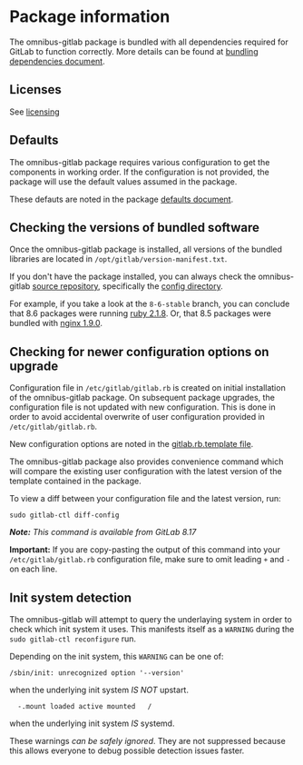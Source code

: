 # Package information

The omnibus-gitlab package is bundled with all dependencies required for GitLab
to function correctly. More details can be found
at [bundling dependencies document](bundling_dependencies.md).

## Licenses

See [licensing](licensing.md)

## Defaults

The omnibus-gitlab package requires various configuration to get the
components in working order.
If the configuration is not provided, the package will use the default
values assumed in the package.

These defauts are noted in the package [defaults document](defaults.md).

## Checking the versions of bundled software

Once the omnibus-gitlab package is installed, all versions of the bundled
libraries are  located in `/opt/gitlab/version-manifest.txt`.

If you don't have the package installed, you can always check the omnibus-gitlab
[source repository], specifically the [config directory].

For example, if you take a look at the `8-6-stable` branch, you can conclude that
8.6 packages were running [ruby 2.1.8]. Or, that 8.5 packages were bundled
with [nginx 1.9.0].

## Checking for newer configuration options on upgrade

Configuration file in `/etc/gitlab/gitlab.rb` is created on initial installation
of the omnibus-gitlab package. On subsequent package upgrades, the configuration
file is not updated with new configuration. This is done in order to avoid
accidental overwrite of user configuration provided in `/etc/gitlab/gitlab.rb`.

New configuration options are noted in the
[gitlab.rb.template file](https://gitlab.com/gitlab-org/omnibus-gitlab/raw/master/files/gitlab-config-template/gitlab.rb.template).

The omnibus-gitlab package also provides convenience command which will
compare the existing user configuration with the latest version of the
template contained in the package.

To view a diff between your configuration file and the latest version, run:

```
sudo gitlab-ctl diff-config

```
_**Note:** This command is available from GitLab 8.17_

**Important:** If you are copy-pasting the output of this command into your
`/etc/gitlab/gitlab.rb` configuration file, make sure to omit leading `+` and `-`
on each line.

## Init system detection

The omnibus-gitlab will attempt to query the underlaying system in order to
check which init system it uses.
This manifests itself as a `WARNING` during the `sudo gitlab-ctl reconfigure`
run.

Depending on the init system, this `WARNING` can be one of:

```
/sbin/init: unrecognized option '--version'
```

when the underlying init system *IS NOT* upstart.

```
  -.mount loaded active mounted   /
```

when the underlying init system *IS* systemd.

These warnings _can be safely ignored_. They are not suppressed because this
allows everyone to debug possible detection issues faster.

[source repository]: https://gitlab.com/gitlab-org/omnibus-gitlab/tree/master
[config directory]: https://gitlab.com/gitlab-org/omnibus-gitlab/tree/master/config
[ruby 2.1.8]: https://gitlab.com/gitlab-org/omnibus-gitlab/blob/8-6-stable/config/projects/gitlab.rb#L48
[nginx 1.9.0]: https://gitlab.com/gitlab-org/omnibus-gitlab/blob/8-5-stable/config/software/nginx.rb#L20
